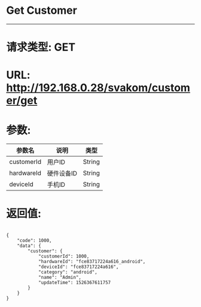 # Get Customer
---
# 请求类型: GET
# URL: http://192.168.0.28/svakom/customer/get
# 参数:
参数名 | 说明                   | 类型
----- |----------------------- | ----
customerId | 用户ID            | String
hardwareId | 硬件设备ID         | String
deviceId   | 手机ID            | String
# 返回值:
<pre><code>
{
    "code": 1000,
    "data": {
        "customer": {
            "customerId": 1000,
            "hardwareId": "fce83717224a616_android",
            "deviceId": "fce83717224a616",
            "category": "android",
            "name": "Admin",
            "updateTime": 1526367611757
        }
    }
}
</code></pre>
